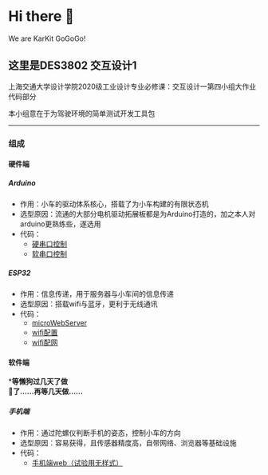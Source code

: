 # Hi there 👋

We are KarKit GoGoGo!
<!--

**Here are some ideas to get you started:**

🙋‍♀️ A short introduction - what is your organization all about?
🌈 Contribution guidelines - how can the community get involved?
👩‍💻 Useful resources - where can the community find your docs? Is there anything else the community should know?
🍿 Fun facts - what does your team eat for breakfast?
🧙 Remember, you can do mighty things with the power of [Markdown](https://docs.github.com/github/writing-on-github/getting-started-with-writing-and-formatting-on-github/basic-writing-and-formatting-syntax)
-->
## 这里是DES3802 交互设计1

上海交通大学设计学院2020级工业设计专业必修课：交互设计一第四小组大作业代码部分

本小组意在于为驾驶环境的简单测试开发工具包

***

### 组成

#### 硬件端

##### Arduino

* 作用：小车的驱动体系核心，搭载了为小车构建的有限状态机
* 选型原因：流通的大部分电机驱动拓展板都是为Arduino打造的，加之本人对arduino更熟练些，遂选用
* 代码：
  * [硬串口控制](./arduino/Serial_Car/)
  * [软串口控制](./arduino/Serial_Car_Softserial/)

##### ESP32

* 作用：信息传递，用于服务器与小车间的信息传递
* 选型原因：搭载wifi与蓝牙，更利于无线通讯
* 代码：
  * [microWebServer](./ESP32/server/)
  * [wifi配置](./ESP32/config_wifi/)
  * [wifi配网](./ESP32//newBoard/)

#### 软件端

***等懒狗过几天了做**  
**🐏了……再等几天做……**

##### 手机端

* 作用：通过陀螺仪判断手机的姿态，控制小车的方向
* 选型原因：容易获得，且传感器精度高，自带网络、浏览器等基础设施
* 代码：
  * [手机端web（试验用无样式）](./Device/)
